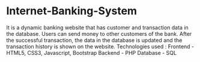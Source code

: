 # Internet-Banking-System
It is a dynamic banking website that has customer and transaction data in the database. Users can send money to other customers of the bank. After the successful transaction, the data in the database is updated and the transaction history is shown on the website. Technologies used : Frontend - HTML5, CSS3, Javascript, Bootstrap Backend - PHP Database - SQL